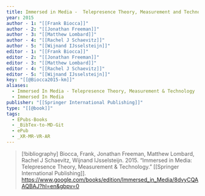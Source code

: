```yaml
---
title: Immersed in Media -  Telepresence Theory, Measurement and Technology
year: 2015
author - 1: "[[Frank Biocca]]"
author - 2: "[[Jonathan Freeman]]"
author - 3: "[[Matthew Lombard]]"
author - 4: "[[Rachel J Schaevitz]]"
author - 5: "[[Wijnand IJsselsteijn]]"
editor - 1: "[[Frank Biocca]]"
editor - 2: "[[Jonathan Freeman]]"
editor - 3: "[[Matthew Lombard]]"
editor - 4: "[[Rachel J Schaevitz]]"
editor - 5: "[[Wijnand IJsselsteijn]]"
key: "[[@Biocca2015-km]]"
aliases:
  - Immersed In Media - Telepresence Theory, Measurement & Technology
  - Immersed In Media
publisher: "[[Springer International Publishing]]"
type: "[[@book]]"
tags:
  - EPubs-Books
  - _BibTex-to-MD-Git
  - ePub
  - _XR-MR-VR-AR
---
```


> [!bibliography]
> Biocca, Frank, Jonathan Freeman, Matthew Lombard, Rachel J Schaevitz, Wijnand IJsselsteijn. 2015. “Immersed in Media: Telepresence Theory, Measurement & Technology.” [[Springer International Publishing]]. https://www.google.com/books/edition/Immersed_in_Media/8dvyCQAAQBAJ?hl=en&gbpv=0